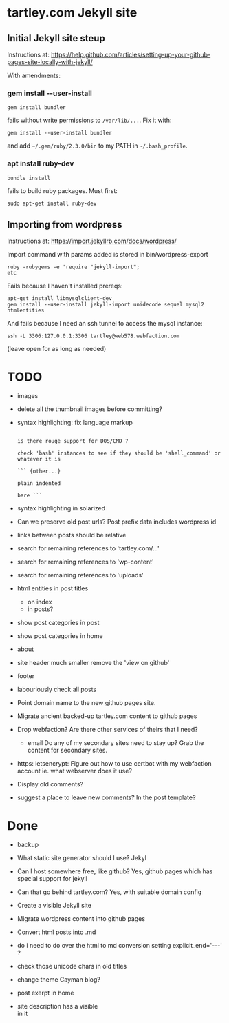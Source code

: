 # tartley.com Jekyll site

## Initial Jekyll site steup

Instructions at:
https://help.github.com/articles/setting-up-your-github-pages-site-locally-with-jekyll/

With amendments:

### gem install --user-install

    gem install bundler

fails without write permissions to `/var/lib/...`. Fix it with:

    gem install --user-install bundler

and add `~/.gem/ruby/2.3.0/bin` to my PATH in `~/.bash_profile`.

### apt install ruby-dev

    bundle install

fails to build ruby packages. Must first:

    sudo apt-get install ruby-dev

## Importing from wordpress

Instructions at:
https://import.jekyllrb.com/docs/wordpress/

Import command with params added is stored in bin/wordpress-export

    ruby -rubygems -e 'require "jekyll-import";
    etc

Fails because I haven't installed prereqs:

    apt-get install libmysqlclient-dev
    gem install --user-install jekyll-import unidecode sequel mysql2 htmlentities

And fails because I need an ssh tunnel to access the mysql instance:

    ssh -L 3306:127.0.0.1:3306 tartley@web578.webfaction.com

(leave open for as long as needed)


# TODO ########################################################################

* images
* delete all the thumbnail images before committing?

* syntax highlighting: fix language markup

    ``` {lang="X"}

    is there rouge support for DOS/CMD ?

    check 'bash' instances to see if they should be 'shell_command' or whatever it is

    ``` {other...}

    plain indented

    bare ```

* syntax highlighting in solarized

* Can we preserve old post urls?
    Post prefix data includes wordpress id

* links between posts should be relative
* search for remaining references to 'tartley.com/...'
* search for remaining references to 'wp-content'
* search for remaining references to 'uploads'

* html entities in post titles
    * on index
    * in posts?

* show post categories in post

* show post categories in home

* about

* site header
  much smaller
  remove the 'view on github'

* footer

* labouriously check all posts

* Point domain name to the new github pages site.

* Migrate ancient backed-up tartley.com content to github pages

* Drop webfaction?
  Are there other services of theirs that I need?
  * email
  Do any of my secondary sites need to stay up?
  Grab the content for secondary sites.

* https:
  letsencrypt:
  Figure out how to use certbot with my webfaction account
  ie. what webserver does it use?

* Display old comments?
* suggest a place to leave new comments? In the post template?

# Done ########################################################################

* backup

* What static site generator should I use?
    Jekyl

* Can I host somewhere free, like github?
    Yes, github pages
    which has special support for jekyll

* Can that go behind tartley.com?
    Yes, with suitable domain config

* Create a visible Jekyll site

* Migrate wordpress content into github pages

* Convert html posts into .md

* do i need to do over the html to md conversion setting explicit_end='---' ?

* check those unicode chars in old titles

* change theme Cayman blog?

* post exerpt in home

* site description has a visible <br> in it
